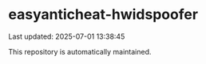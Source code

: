 # easyanticheat-hwidspoofer

Last updated: 2025-07-01 13:38:45

This repository is automatically maintained.
